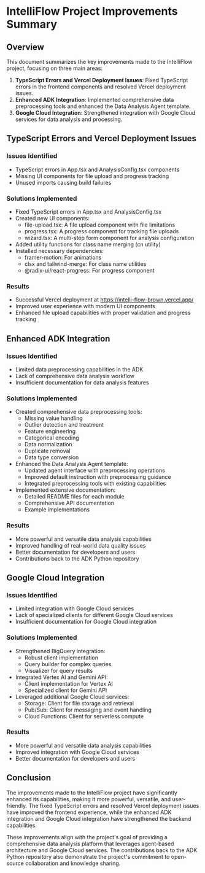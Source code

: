 # IntelliFlow Project Improvements Summary

## Overview

This document summarizes the key improvements made to the IntelliFlow project, focusing on three main areas:

1. **TypeScript Errors and Vercel Deployment Issues**: Fixed TypeScript errors in the frontend components and resolved Vercel deployment issues.
2. **Enhanced ADK Integration**: Implemented comprehensive data preprocessing tools and enhanced the Data Analysis Agent template.
3. **Google Cloud Integration**: Strengthened integration with Google Cloud services for data analysis and processing.

## TypeScript Errors and Vercel Deployment Issues

### Issues Identified

- TypeScript errors in App.tsx and AnalysisConfig.tsx components
- Missing UI components for file upload and progress tracking
- Unused imports causing build failures

### Solutions Implemented

- Fixed TypeScript errors in App.tsx and AnalysisConfig.tsx
- Created new UI components:
  - file-upload.tsx: A file upload component with file limitations
  - progress.tsx: A progress component for tracking file uploads
  - wizard.tsx: A multi-step form component for analysis configuration
- Added utility functions for class name merging (cn utility)
- Installed necessary dependencies:
  - framer-motion: For animations
  - clsx and tailwind-merge: For class name utilities
  - @radix-ui/react-progress: For progress component

### Results

- Successful Vercel deployment at https://intelli-flow-brown.vercel.app/
- Improved user experience with modern UI components
- Enhanced file upload capabilities with proper validation and progress tracking

## Enhanced ADK Integration

### Issues Identified

- Limited data preprocessing capabilities in the ADK
- Lack of comprehensive data analysis workflow
- Insufficient documentation for data analysis features

### Solutions Implemented

- Created comprehensive data preprocessing tools:
  - Missing value handling
  - Outlier detection and treatment
  - Feature engineering
  - Categorical encoding
  - Data normalization
  - Duplicate removal
  - Data type conversion
- Enhanced the Data Analysis Agent template:
  - Updated agent interface with preprocessing operations
  - Improved default instruction with preprocessing guidance
  - Integrated preprocessing tools with existing capabilities
- Implemented extensive documentation:
  - Detailed README files for each module
  - Comprehensive API documentation
  - Example implementations

### Results

- More powerful and versatile data analysis capabilities
- Improved handling of real-world data quality issues
- Better documentation for developers and users
- Contributions back to the ADK Python repository

## Google Cloud Integration

### Issues Identified

- Limited integration with Google Cloud services
- Lack of specialized clients for different Google Cloud services
- Insufficient documentation for Google Cloud integration

### Solutions Implemented

- Strengthened BigQuery integration:
  - Robust client implementation
  - Query builder for complex queries
  - Visualizer for query results
- Integrated Vertex AI and Gemini API:
  - Client implementation for Vertex AI
  - Specialized client for Gemini API
- Leveraged additional Google Cloud services:
  - Storage: Client for file storage and retrieval
  - Pub/Sub: Client for messaging and event handling
  - Cloud Functions: Client for serverless compute

### Results

- More powerful and versatile data analysis capabilities
- Improved integration with Google Cloud services
- Better documentation for developers and users

## Conclusion

The improvements made to the IntelliFlow project have significantly enhanced its capabilities, making it more powerful, versatile, and user-friendly. The fixed TypeScript errors and resolved Vercel deployment issues have improved the frontend experience, while the enhanced ADK integration and Google Cloud integration have strengthened the backend capabilities.

These improvements align with the project's goal of providing a comprehensive data analysis platform that leverages agent-based architecture and Google Cloud services. The contributions back to the ADK Python repository also demonstrate the project's commitment to open-source collaboration and knowledge sharing.

